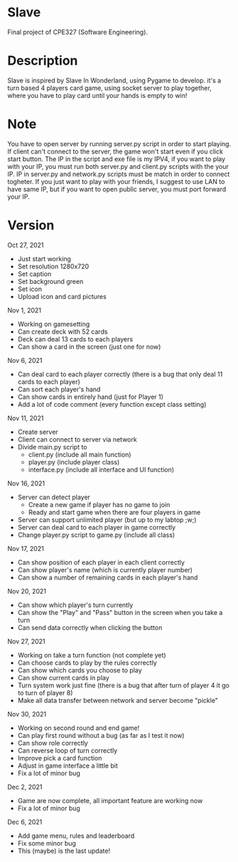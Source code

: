 # Slave
Final project of CPE327 (Software Engineering).

# Description
Slave is inspired by Slave In Wonderland, using Pygame to develop. it's a turn based 4 players card game, using socket server to play together,  where you have to play card until your hands is empty to win!

# Note
You have to open server by running server.py script in order to start playing. If client can't connect to the server, the game won't start even if you click start button. The IP in the script and exe file is my IPV4, if you want to play with your IP, you must run both server.py and client.py scripts with the your IP. IP in server.py and network.py scripts must be match in order to connect togheter. If you just want to play with your friends, I suggest to use LAN to have same IP, but if you want to open public server, you must port forward your IP.

# Version
Oct 27, 2021
  - Just start working
  - Set resolution 1280x720
  - Set caption
  - Set background green
  - Set icon
  - Upload icon and card pictures

Nov 1, 2021
  - Working on gamesetting
  - Can create deck with 52 cards
  - Deck can deal 13 cards to each players
  - Can show a card in the screen (just one for now)

Nov 6, 2021
  - Can deal card to each player correctly (there is a bug that only deal 11 cards to each player)
  - Can sort each player's hand
  - Can show cards in entirely hand (just for Player 1)
  - Add a lot of code comment (every function except class setting)

Nov 11, 2021
  - Create server
  - Client can connect to server via network
  - Divide main.py script to
      - client.py (include all main function)
      - player.py (include player class)
      - interface.py (include all interface and UI function)

Nov 16, 2021
  - Server can detect player
      - Create a new game if player has no game to join
      - Ready and start game when there are four players in game
  - Server can support unlimited player (but up to my labtop ;w;)
  - Server can deal card to each player in game correctly
  - Change player.py script to game.py (include all class)

Nov 17, 2021
  - Can show position of each player in each client correctly
  - Can show player's name (which is currently player number)
  - Can show a number of remaining cards in each player's hand

Nov 20, 2021
  - Can show which player's turn currently
  - Can show the "Play" and "Pass" button in the screen when you take a turn
  - Can send data correctly when clicking the button

Nov 27, 2021
  - Working on take a turn function (not complete yet)
  - Can choose cards to play by the rules correctly
  - Can show which cards you choose to play
  - Can show current cards in play
  - Turn system work just fine (there is a bug that after turn of player 4 it go to turn of player 8)
  - Make all data transfer between network and server become "pickle"

Nov 30, 2021
  - Working on second round and end game!
  - Can play first round without a bug (as far as I test it now)
  - Can show role correctly
  - Can reverse loop of turn correctly
  - Improve pick a card function
  - Adjust in game interface a little bit
  - Fix a lot of minor bug

Dec 2, 2021
  - Game are now complete, all important feature are working now
  - Fix a lot of minor bug

Dec 6, 2021
  - Add game menu, rules and leaderboard
  - Fix some minor bug
  - This (maybe) is the last update!
